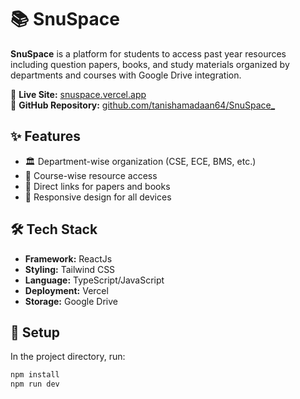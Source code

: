 # 📚 SnuSpace

**SnuSpace** is a platform for students to access past year resources including question papers, books, and study materials organized by departments and courses with Google Drive integration.

🔗 **Live Site:** [snuspace.vercel.app](https://snuspace.vercel.app/)  
🔗 **GitHub Repository:** [github.com/tanishamadaan64/SnuSpace_](https://github.com/tanishamadaan64/SnuSpace_)

## ✨ Features

* 🏛️ Department-wise organization (CSE, ECE, BMS, etc.)
* 📝 Course-wise resource access
* 🔗 Direct links for papers and books  
* 📱 Responsive design for all devices


## 🛠️ Tech Stack

* **Framework:** ReactJs
* **Styling:** Tailwind CSS  
* **Language:** TypeScript/JavaScript
* **Deployment:** Vercel
* **Storage:** Google Drive

## 🚀 Setup

In the project directory, run:

```bash
npm install
npm run dev
```

